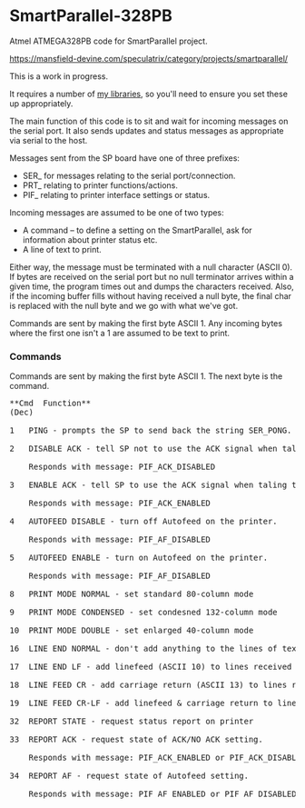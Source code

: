 # SmartParallel-328PB
Atmel ATMEGA328PB code for SmartParallel project.

https://mansfield-devine.com/speculatrix/category/projects/smartparallel/

This is a work in progress.

It requires a number of [my libraries](https://github.com/mspeculatrix/avr-lib), so you'll need to ensure you set these up appropriately. 

The main function of this code is to sit and wait for incoming messages on the serial port. It also sends updates and status messages as appropriate via serial to the host.

Messages sent from the SP board have one of three prefixes:
* SER_ for messages relating to the serial port/connection.
* PRT_ relating to printer functions/actions.
* PIF_ relating to printer interface settings or status.

Incoming messages are assumed to be one of two types:

* A command – to define a setting on the SmartParallel, ask for information about printer status etc.
* A line of text to print.

Either way, the message must be terminated with a null character (ASCII 0). If bytes are received on the serial port but no null terminator arrives within a given time, the program times out and dumps the characters received. Also, if the incoming buffer fills without having received a null byte, the final char is replaced with the null byte and we go with what we've got.

Commands are sent by making the first byte ASCII 1. Any incoming bytes where the first one isn't a 1 are assumed to be text to print.

### Commands

Commands are sent by making the first byte ASCII 1. The next byte is the command.

<pre>**Cmd 	Function**
(Dec)

1	PING - prompts the SP to send back the string SER_PONG.

2	DISABLE ACK - tell SP not to use the ACK signal when talking to printer.

	Responds with message: PIF_ACK_DISABLED

3 	ENABLE ACK - tell SP to use the ACK signal when taling to printer.

	Responds with message: PIF_ACK_ENABLED

4	AUTOFEED DISABLE - turn off Autofeed on the printer.

	Responds with message: PIF_AF_DISABLED

5	AUTOFEED ENABLE - turn on Autofeed on the printer. 

	Responds with message: PIF_AF_DISABLED

8	PRINT MODE NORMAL - set standard 80-column mode

9	PRINT MODE CONDENSED - set condesned 132-column mode

10	PRINT MODE DOUBLE - set enlarged 40-column mode

16	LINE END NORMAL - don't add anything to the lines of text received

17	LINE END LF - add linefeed (ASCII 10) to lines received

18	LINE FEED CR - add carriage return (ASCII 13) to lines received

19	LINE FEED CR-LF - add linefeed & carriage return to lines received

32 	REPORT STATE - request status report on printer

33 	REPORT ACK - request state of ACK/NO ACK setting.

	Responds with message: PIF_ACK_ENABLED or PIF_ACK_DISABLED

34 	REPORT AF - request state of Autofeed setting.

	Responds with message: PIF_AF_ENABLED or PIF_AF_DISABLED</pre>

